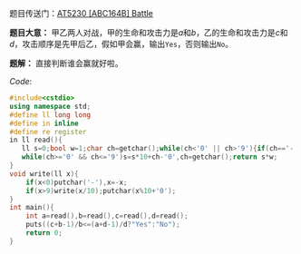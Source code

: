 题目传送门：[AT5230 [ABC164B] Battle](https://www.luogu.com.cn/problem/AT5230)

**题目大意：** 甲乙两人对战，甲的生命和攻击力是$a$和$b$，乙的生命和攻击力是$c$和$d$，攻击顺序是先甲后乙，假如甲会赢，输出`Yes`，否则输出`No`。

**题解：** 直接判断谁会赢就好啦。

$Code:$

```cpp
#include<cstdio>
using namespace std;
#define ll long long
#define in inline
#define re register
in ll read(){
   ll s=0;bool w=1;char ch=getchar();while(ch<'0' || ch>'9'){if(ch=='-')w=-1;ch=getchar();}
   while(ch>='0' && ch<='9')s=s*10+ch-'0',ch=getchar();return s*w;
}
void write(ll x){
    if(x<0)putchar('-'),x=-x;
    if(x>9)write(x/10);putchar(x%10+'0');
}
int main(){
    int a=read(),b=read(),c=read(),d=read();
    puts((c+b-1)/b<=(a+d-1)/d?"Yes":"No");
    return 0;
}
```
